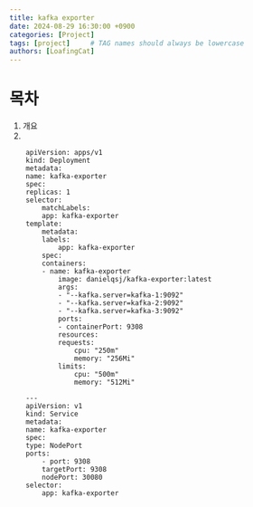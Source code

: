 ```yaml
---
title: kafka exporter
date: 2024-08-29 16:30:00 +0900
categories: [Project]
tags: [project]     # TAG names should always be lowercase
authors: [LoafingCat]
---
```


# 목차

1. 개요
2. 





		apiVersion: apps/v1
		kind: Deployment
		metadata:
		name: kafka-exporter
		spec:
		replicas: 1
		selector:
			matchLabels:
			app: kafka-exporter
		template:
			metadata:
			labels:
				app: kafka-exporter
			spec:
			containers:
			- name: kafka-exporter
				image: danielqsj/kafka-exporter:latest
				args:
				- "--kafka.server=kafka-1:9092"
				- "--kafka.server=kafka-2:9092"
				- "--kafka.server=kafka-3:9092"
				ports:
				- containerPort: 9308
				resources:
				requests:
					cpu: "250m"  
					memory: "256Mi"
				limits:
					cpu: "500m"
					memory: "512Mi"

		---
		apiVersion: v1
		kind: Service
		metadata:
		name: kafka-exporter
		spec:
		type: NodePort
		ports:
			- port: 9308
			targetPort: 9308
			nodePort: 30080
		selector:
			app: kafka-exporter
